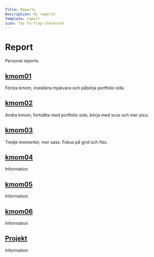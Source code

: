 ```yaml
---
Title: Reports
Description: My reports
Template: report
icon: fas fa-flag-checkered
---
```



<div class="kmom-box project">
<h1>Report</h1>
<p>Personal reports.</p>
</div>

<div class="kmom-box">
    <a href="report/kmom01"><h2>kmom01</h2></a>
    <p>Första kmom, installera mjukvara och påbörja portfolio sida.</p>
</div>

<div class="kmom-box">
<a href="report/kmom02"><h2>kmom02</h2></a>
    <p>Andra kmom, fortsätta med portfolio sida, börja med scss och mer pico.</p>
</div>

<div class="kmom-box">
<a href="report/kmom03"><h2>kmom03</h2></a>
    <p>Tredje momentet, mer sass. Fokus på grid och flex.</p>
</div>

<div class="kmom-box">
<a href="report/kmom04"><h2>kmom04</h2></a>
    <p>Information</p>
</div>

<div class="kmom-box">
<a href="report/kmom05"><h2>kmom05</h2></a>
    <p>Information</p>
</div>

<div class="kmom-box">
<a href="report/kmom06"><h2>kmom06</h2></a>
    <p>Information</p>
</div>

<div class="kmom-box project">
<a href="report/kmom10"><h2>Projekt</h2></a>
    <p>Information</p>
</div>
